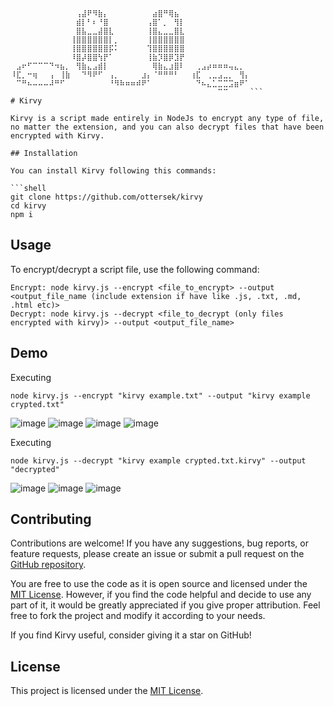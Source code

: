 ```⠀⠀⠀⠀⠀⠀⠀⠀⠀⠀⠀⠀⠀⠀⠀⠀⠀⠀⠀⠀⠀⠀⠀⠀⠀⠀⠀⢀⣀⠀⠀⠀⠀⠀⠀⠀⠀⠀⠀⠀⠀⠀⠀⠀
⠀⠀⠀⠀⠀⠀⠀⠀⠀⠀⠀⠀⢠⣼⠟⠻⣷⡄⠀⠀⠀⠀⠀⠀⠀⠀⣴⣿⠛⢿⣦⠀⠀⠀⠀⠀⠀⠀⠀⠀⠀⠀⠀⠀
⠀⠀⠀⠀⠀⠀⠀⠀⠀⠀⠀⠀⣾⡇⠃⠆⠘⣿⠀⠀⠀⠀⠀⠀⠀⢠⣿⠁⡀⠀⢻⡇⠀⠀⠀⠀⠀⠀⠀⠀⠀⠀⠀⠀
⠀⠀⠀⠀⠀⠀⠀⠀⠀⠀⠀⠀⣿⣧⣀⣀⣼⣿⣇⠀⠀⠀⠀⠀⠀⢸⣿⣄⣀⣀⣿⣇⠀⠀⠀⠀⠀⠀⠀⠀⠀⠀⠀⠀
⠀⠀⠀⠀⠀⠀⠀⠀⠀⠀⠀⢸⣿⣿⣿⣿⣿⣿⡇⡀⠀⠀⠀⠀⠀⢸⣿⣿⣿⣿⣿⣿⠀⠀⠀⠀⠀⠀⠀⠀⠀⠀⠀⠀
⠀⠀⠀⠀⠀⠀⠀⠀⠀⠀⠀⢸⣿⣿⣿⣿⣿⣿⡯⠅⠀⠀⠀⠀⠀⢹⣿⣿⣿⣿⣿⣿⠀⠀⠀⠀⠀⠀⠀⠀⠀⠀⠀⠀
⠀⠀⠀⠀⠀⠀⠀⠀⠀⠀⠀⠸⣿⡼⣿⣿⢳⡟⠁⠀⠀⠀⠀⠀⠀⢸⣷⡹⣿⡿⣹⡟⠀⠀⠀⠀⠀⠀⠀⠀⠀⠀⠀⠀
⠀⣠⠖⠋⠉⠉⠉⠙⠲⣦⡀⠀⢻⣷⣄⣠⣾⡇⠀⠀⠀⠀⠀⠀⠀⠀⢿⣷⣄⣰⣿⠇⠀⠀⢀⣠⡴⠶⠶⠶⢤⣄⡀⠀
⠸⣏⡀⠒⢶⠀⠀⢠⠀⢸⣷⠀⠀⠙⠻⠟⠋⠀⢠⡀⠀⠀⠀⠀⣰⡄⠈⠛⠛⠛⠃⠀⠀⢰⣏⠀⢀⣀⣠⣀⡀⠀⢻⡄
⠀⠉⠛⠦⠤⠤⠤⠼⠛⠋⠀⠀⠀⠀⠀⠀⠀⠀⠘⠻⠷⠶⠶⠾⠟⠁⠀⠀⠀⠀⠀⠀⠀⠀⠙⠦⣄⣁⣉⣉⣩⣶⠟⠁
⠀⠀⠀⠀⠀⠀⠀⠀⠀⠀⠀⠀⠀⠀⠀⠀⠀⠀⠀⠀⠀⠀⠀⠀⠀⠀⠀⠀⠀⠀⠀⠀⠀⠀⠀⠀⠀⠀⠉⠉⠀⠀⠀⠀```⠀
# Kirvy

Kirvy is a script made entirely in NodeJs to encrypt any type of file, no matter the extension, and you can also decrypt files that have been encrypted with Kirvy.

## Installation

You can install Kirvy following this commands:

```shell
git clone https://github.com/ottersek/kirvy
cd kirvy
npm i
```

## Usage

To encrypt/decrypt a script file, use the following command:

```shell
Encrypt: node kirvy.js --encrypt <file_to_encrypt> --output <output_file_name (include extension if have like .js, .txt, .md, .html etc)>
Decrypt: node kirvy.js --decrypt <file_to_decrypt (only files encrypted with kirvy)> --output <output_file_name>
```

## Demo

Executing
```shell
node kirvy.js --encrypt "kirvy example.txt" --output "kirvy example crypted.txt"
```
![image](https://github.com/ottersek/kirvy/assets/121310374/bf998ae4-fe84-4420-9611-d882b6cbcea7)
![image](https://github.com/ottersek/kirvy/assets/121310374/614f0d07-8794-4c59-b9aa-254e5afb8590)
![image](https://github.com/ottersek/kirvy/assets/121310374/e856f104-0820-4251-b44c-9a16ba7e1a92)
![image](https://github.com/ottersek/kirvy/assets/121310374/bfd69e49-0bc9-4497-964a-0a1938c7fd6c)

Executing
```shell
node kirvy.js --decrypt "kirvy example crypted.txt.kirvy" --output "decrypted"
```

![image](https://github.com/ottersek/kirvy/assets/121310374/2ca51f41-ad1f-4af6-8745-3e6928a5c673)
![image](https://github.com/ottersek/kirvy/assets/121310374/89a55161-a5ca-4760-add1-0f307b1c861a)
![image](https://github.com/ottersek/kirvy/assets/121310374/141ca943-721e-4ea9-94e8-b4ec97ce433d)


## Contributing

Contributions are welcome! If you have any suggestions, bug reports, or feature requests, please create an issue or submit a pull request on the [GitHub repository](https://github.com/ottersek/kirvy).

You are free to use the code as it is open source and licensed under the [MIT License](LICENSE). However, if you find the code helpful and decide to use any part of it, it would be greatly appreciated if you give proper attribution. Feel free to fork the project and modify it according to your needs.

If you find Kirvy useful, consider giving it a star on GitHub!

## License

This project is licensed under the [MIT License](LICENSE).
